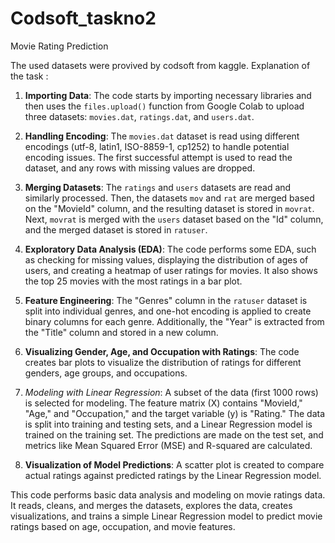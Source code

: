 # Codsoft_taskno2
Movie Rating Prediction

The used datasets were provived by codsoft from kaggle. 
Explanation of the task :
1. **Importing Data**: The code starts by importing necessary libraries and then uses the `files.upload()` function from Google Colab to upload three datasets: `movies.dat`, `ratings.dat`, and `users.dat`.

2. **Handling Encoding**: The `movies.dat` dataset is read using different encodings (utf-8, latin1, ISO-8859-1, cp1252) to handle potential encoding issues. The first successful attempt is used to read the dataset, and any rows with missing values are dropped.

3. **Merging Datasets**: The `ratings` and `users` datasets are read and similarly processed. Then, the datasets `mov` and `rat` are merged based on the "MovieId" column, and the resulting dataset is stored in `movrat`. Next, `movrat` is merged with the `users` dataset based on the "Id" column, and the merged dataset is stored in `ratuser`.

4. **Exploratory Data Analysis (EDA)**: The code performs some EDA, such as checking for missing values, displaying the distribution of ages of users, and creating a heatmap of user ratings for movies. It also shows the top 25 movies with the most ratings in a bar plot.

5. **Feature Engineering**: The "Genres" column in the `ratuser` dataset is split into individual genres, and one-hot encoding is applied to create binary columns for each genre. Additionally, the "Year" is extracted from the "Title" column and stored in a new column.

6. **Visualizing Gender, Age, and Occupation with Ratings**: The code creates bar plots to visualize the distribution of ratings for different genders, age groups, and occupations.

7. *Modeling with Linear Regression*: A subset of the data (first 1000 rows) is selected for modeling. The feature matrix (X) contains "MovieId," "Age," and "Occupation," and the target variable (y) is "Rating." The data is split into training and testing sets, and a Linear Regression model is trained on the training set. The predictions are made on the test set, and metrics like Mean Squared Error (MSE) and R-squared are calculated.

8. **Visualization of Model Predictions**: A scatter plot is created to compare actual ratings against predicted ratings by the Linear Regression model.

This code performs basic data analysis and modeling on movie ratings data. It reads, cleans, and merges the datasets, explores the data, creates visualizations, and trains a simple Linear Regression model to predict movie ratings based on age, occupation, and movie features.
